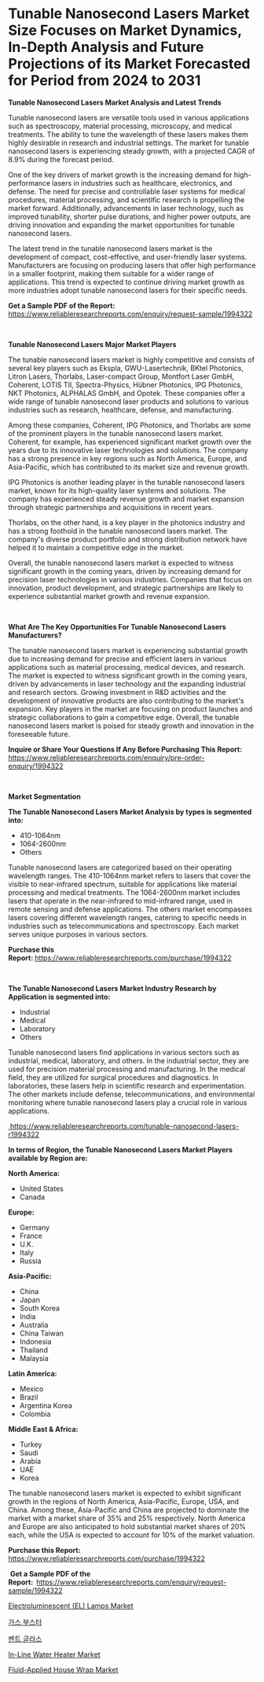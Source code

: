 <p><h1>Tunable Nanosecond Lasers Market Size Focuses on Market Dynamics, In-Depth Analysis and Future Projections of its Market Forecasted for Period from 2024 to 2031</h1></p><p><strong>Tunable Nanosecond Lasers Market Analysis and Latest Trends</strong></p>
<p><p>Tunable nanosecond lasers are versatile tools used in various applications such as spectroscopy, material processing, microscopy, and medical treatments. The ability to tune the wavelength of these lasers makes them highly desirable in research and industrial settings. The market for tunable nanosecond lasers is experiencing steady growth, with a projected CAGR of 8.9% during the forecast period.</p><p>One of the key drivers of market growth is the increasing demand for high-performance lasers in industries such as healthcare, electronics, and defense. The need for precise and controllable laser systems for medical procedures, material processing, and scientific research is propelling the market forward. Additionally, advancements in laser technology, such as improved tunability, shorter pulse durations, and higher power outputs, are driving innovation and expanding the market opportunities for tunable nanosecond lasers.</p><p>The latest trend in the tunable nanosecond lasers market is the development of compact, cost-effective, and user-friendly laser systems. Manufacturers are focusing on producing lasers that offer high performance in a smaller footprint, making them suitable for a wider range of applications. This trend is expected to continue driving market growth as more industries adopt tunable nanosecond lasers for their specific needs.</p></p>
<p><strong>Get a Sample PDF of the Report:&nbsp;</strong> <a href="https://www.reliableresearchreports.com/enquiry/request-sample/1994322">https://www.reliableresearchreports.com/enquiry/request-sample/1994322</a></p>
<p>&nbsp;</p>
<p><strong>Tunable Nanosecond Lasers Major Market Players</strong></p>
<p><p>The tunable nanosecond lasers market is highly competitive and consists of several key players such as Ekspla, GWU-Lasertechnik, BKtel Photonics, Litron Lasers, Thorlabs, Laser-compact Group, Montfort Laser GmbH, Coherent, LOTIS TII, Spectra-Physics, Hübner Photonics, IPG Photonics, NKT Photonics, ALPHALAS GmbH, and Opotek. These companies offer a wide range of tunable nanosecond laser products and solutions to various industries such as research, healthcare, defense, and manufacturing.</p><p>Among these companies, Coherent, IPG Photonics, and Thorlabs are some of the prominent players in the tunable nanosecond lasers market. Coherent, for example, has experienced significant market growth over the years due to its innovative laser technologies and solutions. The company has a strong presence in key regions such as North America, Europe, and Asia-Pacific, which has contributed to its market size and revenue growth.</p><p>IPG Photonics is another leading player in the tunable nanosecond lasers market, known for its high-quality laser systems and solutions. The company has experienced steady revenue growth and market expansion through strategic partnerships and acquisitions in recent years.</p><p>Thorlabs, on the other hand, is a key player in the photonics industry and has a strong foothold in the tunable nanosecond lasers market. The company's diverse product portfolio and strong distribution network have helped it to maintain a competitive edge in the market.</p><p>Overall, the tunable nanosecond lasers market is expected to witness significant growth in the coming years, driven by increasing demand for precision laser technologies in various industries. Companies that focus on innovation, product development, and strategic partnerships are likely to experience substantial market growth and revenue expansion.</p></p>
<p>&nbsp;</p>
<p><strong>What Are The Key Opportunities For Tunable Nanosecond Lasers Manufacturers?</strong></p>
<p><p>The tunable nanosecond lasers market is experiencing substantial growth due to increasing demand for precise and efficient lasers in various applications such as material processing, medical devices, and research. The market is expected to witness significant growth in the coming years, driven by advancements in laser technology and the expanding industrial and research sectors. Growing investment in R&D activities and the development of innovative products are also contributing to the market's expansion. Key players in the market are focusing on product launches and strategic collaborations to gain a competitive edge. Overall, the tunable nanosecond lasers market is poised for steady growth and innovation in the foreseeable future.</p></p>
<p><strong>Inquire or Share Your Questions If Any Before Purchasing This Report:</strong> <a href="https://www.reliableresearchreports.com/enquiry/pre-order-enquiry/1994322">https://www.reliableresearchreports.com/enquiry/pre-order-enquiry/1994322</a></p>
<p>&nbsp;</p>
<p><strong>Market Segmentation</strong></p>
<p><strong>The Tunable Nanosecond Lasers Market Analysis by types is segmented into:</strong></p>
<p><ul><li>410-1064nm</li><li>1064-2600nm</li><li>Others</li></ul></p>
<p><p>Tunable nanosecond lasers are categorized based on their operating wavelength ranges. The 410-1064nm market refers to lasers that cover the visible to near-infrared spectrum, suitable for applications like material processing and medical treatments. The 1064-2600nm market includes lasers that operate in the near-infrared to mid-infrared range, used in remote sensing and defense applications. The others market encompasses lasers covering different wavelength ranges, catering to specific needs in industries such as telecommunications and spectroscopy. Each market serves unique purposes in various sectors.</p></p>
<p><strong>Purchase this Report:&nbsp;</strong><a href="https://www.reliableresearchreports.com/purchase/1994322">https://www.reliableresearchreports.com/purchase/1994322</a></p>
<p>&nbsp;</p>
<p><strong>The Tunable Nanosecond Lasers Market Industry Research by Application is segmented into:</strong></p>
<p><ul><li>Industrial</li><li>Medical</li><li>Laboratory</li><li>Others</li></ul></p>
<p><p>Tunable nanosecond lasers find applications in various sectors such as industrial, medical, laboratory, and others. In the industrial sector, they are used for precision material processing and manufacturing. In the medical field, they are utilized for surgical procedures and diagnostics. In laboratories, these lasers help in scientific research and experimentation. The other markets include defense, telecommunications, and environmental monitoring where tunable nanosecond lasers play a crucial role in various applications.</p></p>
<p><a href="https://www.reliableresearchreports.com/tunable-nanosecond-lasers-r1994322">&nbsp;https://www.reliableresearchreports.com/tunable-nanosecond-lasers-r1994322</a></p>
<p><strong>In terms of Region, the Tunable Nanosecond Lasers Market Players available by Region are:</strong></p>
<p>
    <p> <strong> North America: </strong>
        <ul>
            <li>United States</li>
            <li>Canada</li>
        </ul>
        </p> 
    <p> <strong> Europe: </strong>
        <ul>
            <li>Germany</li>
            <li>France</li>
            <li>U.K.</li>
            <li>Italy</li>
            <li>Russia</li>
        </ul>
        </p> 
    <p> <strong> Asia-Pacific: </strong>
        <ul>
            <li>China</li>
            <li>Japan</li>
            <li>South Korea</li>
            <li>India</li>
            <li>Australia</li>
            <li>China Taiwan</li>
            <li>Indonesia</li>
            <li>Thailand</li>
            <li>Malaysia</li>
        </ul>
        </p> 
    <p> <strong> Latin America: </strong>
        <ul>
            <li>Mexico</li>
            <li>Brazil</li>
            <li>Argentina Korea</li>
            <li>Colombia</li>
        </ul>
        </p> 
    <p> <strong> Middle East & Africa: </strong>
        <ul>
            <li>Turkey</li>
            <li>Saudi</li>
            <li>Arabia</li>
            <li>UAE</li>
            <li>Korea</li>
        </ul>
    </p>
    </p>
<p><p>The tunable nanosecond lasers market is expected to exhibit significant growth in the regions of North America, Asia-Pacific, Europe, USA, and China. Among these, Asia-Pacific and China are projected to dominate the market with a market share of 35% and 25% respectively. North America and Europe are also anticipated to hold substantial market shares of 20% each, while the USA is expected to account for 10% of the market valuation.</p></p>
<p><strong>Purchase this Report: </strong><a href="https://www.reliableresearchreports.com/purchase/1994322">https://www.reliableresearchreports.com/purchase/1994322</a></p>
<p>&nbsp;<strong>Get a Sample PDF of the Report:&nbsp;&nbsp;</strong><a href="https://www.reliableresearchreports.com/enquiry/request-sample/1994322">https://www.reliableresearchreports.com/enquiry/request-sample/1994322</a></p>
<p><strong></strong></p>
<p><p><a href="https://github.com/seekum/Market-Research-Report-List-2/blob/main/electroluminescent-el-lamps-market.md">Electroluminescent (EL) Lamps Market</a></p><p><a href="https://github.com/novabrown3/Market-Research-Report-List-1/blob/main/672631041703.md">가스 부스터</a></p><p><a href="https://github.com/Tristiarton768456/Market-Research-Report-List-1/blob/main/815343541702.md">벤트 글라스</a></p><p><a href="https://github.com/timeliteaut/Market-Research-Report-List-2/blob/main/in-line-water-heater-market.md">In-Line Water Heater Market</a></p><p><a href="https://issuu.com/reportprime-2/docs/fluid-applied-house-wrap-market-size-2030.pptx">Fluid-Applied House Wrap Market</a></p></p>